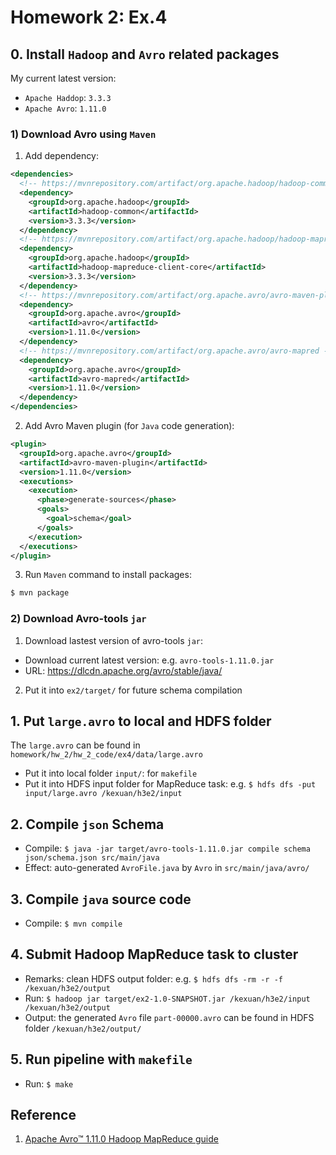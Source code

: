 # Homework 2: Ex.4

## 0. Install `Hadoop` and `Avro` related packages

My current latest version:
- `Apache Haddop`: `3.3.3`
- `Apache Avro`: `1.11.0`

### 1) Download Avro using `Maven`

1. Add dependency:

  ```xml
  <dependencies>
    <!-- https://mvnrepository.com/artifact/org.apache.hadoop/hadoop-common -->
    <dependency>
      <groupId>org.apache.hadoop</groupId>
      <artifactId>hadoop-common</artifactId>
      <version>3.3.3</version>
    </dependency>
    <!-- https://mvnrepository.com/artifact/org.apache.hadoop/hadoop-mapreduce-client-core -->
    <dependency>
      <groupId>org.apache.hadoop</groupId>
      <artifactId>hadoop-mapreduce-client-core</artifactId>
      <version>3.3.3</version>
    </dependency>
    <!-- https://mvnrepository.com/artifact/org.apache.avro/avro-maven-plugin -->
    <dependency>
      <groupId>org.apache.avro</groupId>
      <artifactId>avro</artifactId>
      <version>1.11.0</version>
    </dependency>
    <!-- https://mvnrepository.com/artifact/org.apache.avro/avro-mapred -->
    <dependency>
      <groupId>org.apache.avro</groupId>
      <artifactId>avro-mapred</artifactId>
      <version>1.11.0</version>
    </dependency>
  </dependencies>
  ```

2. Add Avro Maven plugin (for `Java` code generation):

  ```xml
  <plugin>
    <groupId>org.apache.avro</groupId>
    <artifactId>avro-maven-plugin</artifactId>
    <version>1.11.0</version>
    <executions>
      <execution>
        <phase>generate-sources</phase>
        <goals>
          <goal>schema</goal>
        </goals>
      </execution>
    </executions>
  </plugin>
  ```

3. Run `Maven` command to install packages:

  ```bash
  $ mvn package
  ```

### 2) Download Avro-tools `jar`

1. Download lastest version of avro-tools `jar`:
- Download current latest version: e.g. `avro-tools-1.11.0.jar`
- URL: https://dlcdn.apache.org/avro/stable/java/

2. Put it into `ex2/target/` for future schema compilation

## 1. Put `large.avro` to local and HDFS folder

The `large.avro` can be found in `homework/hw_2/hw_2_code/ex4/data/large.avro`

- Put it into local folder `input/`: for `makefile`
- Put it into HDFS input folder for MapReduce task: e.g. `$ hdfs dfs -put input/large.avro /kexuan/h3e2/input`

## 2. Compile `json` Schema

- Compile: `$ java -jar target/avro-tools-1.11.0.jar compile schema json/schema.json src/main/java`
- Effect: auto-generated `AvroFile.java` by `Avro` in `src/main/java/avro/`

## 3. Compile `java` source code
- Compile: `$ mvn compile`

## 4. Submit Hadoop MapReduce task to cluster

- Remarks: clean HDFS output folder: e.g. `$ hdfs dfs -rm -r -f /kexuan/h3e2/output`
- Run: `$ hadoop jar target/ex2-1.0-SNAPSHOT.jar /kexuan/h3e2/input /kexuan/h3e2/output`
- Output: the generated `Avro` file `part-00000.avro` can be found in HDFS folder `/kexuan/h3e2/output/`

## 5. Run pipeline with `makefile`

- Run: `$ make`

## Reference

1. [Apache Avro™ 1.11.0 Hadoop MapReduce guide](https://avro.apache.org/docs/current/mr.html)
